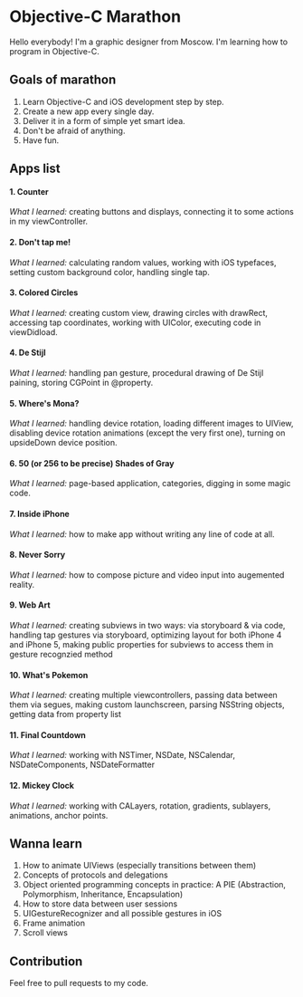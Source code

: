 Objective-C Marathon
====================

Hello everybody! I'm a graphic designer from Moscow. I'm learning how to program in Objective-C.

## Goals of marathon

1. Learn Objective-C and iOS development step by step.
2. Create a new app every single day.
3. Deliver it in a form of simple yet smart idea.
4. Don't be afraid of anything.
5. Have fun.


## Apps list

#### 1. Counter
*What I learned:* creating buttons and displays, connecting it to some actions in my viewController.

#### 2. Don't tap me!
*What I learned:* calculating random values, working with iOS typefaces, setting custom background color, handling single tap.

#### 3. Colored Circles
*What I learned:* creating custom view, drawing circles with drawRect, accessing tap coordinates, working with UIColor, executing code in viewDidload.

#### 4. De Stijl
*What I learned:* handling pan gesture, procedural drawing of De Stijl paining, storing CGPoint in @property.

#### 5. Where's Mona?
*What I learned:* handling device rotation, loading different images to UIView, disabling device rotation animations (except the very first one), turning on upsideDown device position.

#### 6. 50 (or 256 to be precise) Shades of Gray
*What I learned:* page-based application, categories, digging in some magic code.

#### 7. Inside iPhone
*What I learned:* how to make app without writing any line of code at all.

#### 8. Never Sorry
*What I learned:* how to compose picture and video input into augemented reality.

#### 9. Web Art
*What I learned:* creating subviews in two ways: via storyboard & via code, handling tap gestures via storyboard, optimizing layout for both iPhone 4 and iPhone 5, making public properties for subviews to access them in gesture recognzied method

#### 10. What's Pokemon
*What I learned:* creating multiple viewcontrollers, passing data between them via segues, making custom launchscreen, parsing NSString objects, getting data from property list

#### 11. Final Countdown
*What I learned:* working with NSTimer, NSDate, NSCalendar, NSDateComponents, NSDateFormatter

#### 12. Mickey Clock
*What I learned:* working with CALayers, rotation, gradients, sublayers, animations, anchor points.

## Wanna learn
1. How to animate UIViews (especially transitions between them)
2. Concepts of protocols and delegations
3. Object oriented programming concepts in practice: A PIE (Abstraction, Polymorphism, Inheritance, Encapsulation)
4. How to store data between user sessions
5. UIGestureRecognizer and all possible gestures in iOS
6. Frame animation
7. Scroll views

## Contribution
Feel free to pull requests to my code.